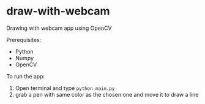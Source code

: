 # draw-with-webcam
Drawing with webcam app using OpenCV

Prerequisites: 
- Python
- Numpy 
- OpenCV

To run the app:
1. Open terminal and type ``` python main.py ```
2. grab a pen with same color as the chosen one and move it to draw a line
